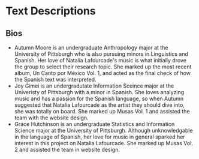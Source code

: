 # Text Descriptions

## Bios
- Autumn Moore is an undergraduate Anthropology major at the University of Pittsburgh who is also pursuing minors in Linguistics and Spanish. Her love of Natalia Lafourcade's music is what initially drove the group to select their research topic. She marked up the most recent album, Un Canto por México Vol. 1, and acted as the final check of how the Spanish text was interpreted.
- Joy Gimei is an undergradutate Information Sceince major at the Univeristy of Pittsburgh with a minor in Spanish. She loves analyzing music and has a passion for the Spanish language, so when Autumn suggested that Natalia Lafourcade as the artist they should dive into, she was totally on board. She marked up Musas Vol. 1 and assisted the team with the website design.
- Grace Hutchinson is an undergraduate Statistics and Information Science major at the University of Pittsburgh. Although unknowledgable in the language of Spanish, her love for music in general sparked her interest in this project on Natalia Lafourcade. She marked up Musas Vol. 2 and assisted the team in website design.
